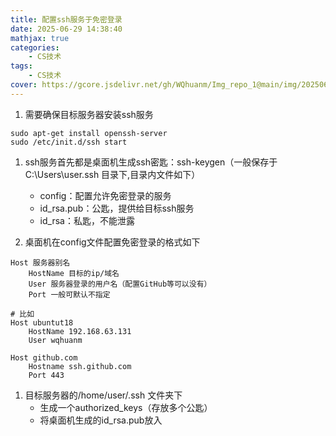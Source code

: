 ```yaml
---
title: 配置ssh服务于免密登录
date: 2025-06-29 14:38:40
mathjax: true
categories: 
    - CS技术
tags: 
    - CS技术
cover: https://gcore.jsdelivr.net/gh/WQhuanm/Img_repo_1@main/img/202506292238854.png
---
```



1. 需要确保目标服务器安装ssh服务
```shell
sudo apt-get install openssh-server
sudo /etc/init.d/ssh start
```
1. ssh服务首先都是桌面机生成ssh密匙：ssh-keygen（一般保存于C:\Users\user\.ssh 目录下,目录内文件如下）
    + config：配置允许免密登录的服务
    + id_rsa.pub：公匙，提供给目标ssh服务
    + id_rsa：私匙，不能泄露

1. 桌面机在config文件配置免密登录的格式如下
``` shell
Host 服务器别名
    HostName 目标的ip/域名
    User 服务器登录的用户名（配置GitHub等可以没有）
    Port 一般可默认不指定

# 比如
Host ubuntut18
    HostName 192.168.63.131
    User wqhuanm

Host github.com
    Hostname ssh.github.com
    Port 443
```

1. 目标服务器的/home/user/.ssh 文件夹下
    + 生成一个authorized_keys（存放多个公匙）
    + 将桌面机生成的id_rsa.pub放入


